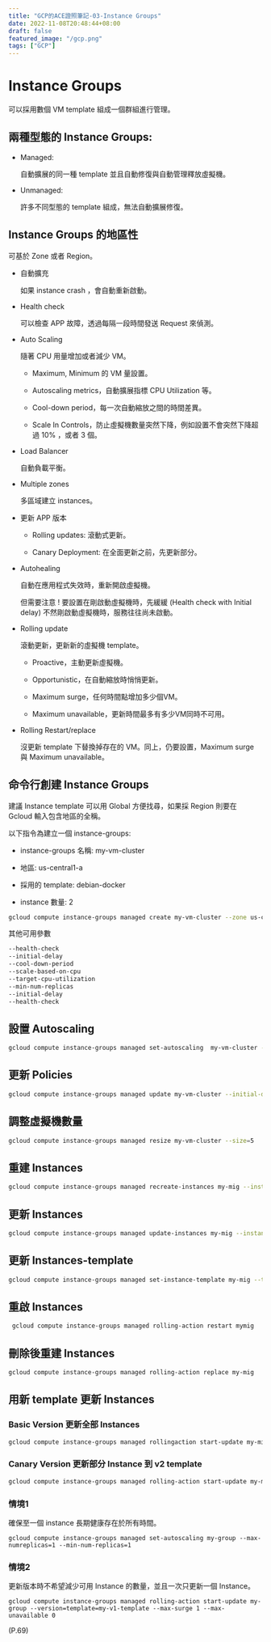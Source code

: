 ```yaml
---
title: "GCP的ACE證照筆記-03-Instance Groups"
date: 2022-11-08T20:48:44+08:00
draft: false
featured_image: "/gcp.png"
tags: ["GCP"]
---
```


# Instance Groups

可以採用數個 VM template 組成一個群組進行管理。

## 兩種型態的 Instance Groups:

* Managed:

    自動擴展的同一種 template 並且自動修復與自動管理釋放虛擬機。

* Unmanaged:

    許多不同型態的 template 組成，無法自動擴展修復。

## Instance Groups 的地區性

可基於 Zone 或者 Region。

* 自動擴充

    如果 instance crash ，會自動重新啟動。

* Health check

    可以檢查 APP 故障，透過每隔一段時間發送 Request 來偵測。

* Auto Scaling

    隨著 CPU 用量增加或者減少 VM。
    
    * Maximum, Minimum 的 VM 量設置。
    
    * Autoscaling metrics，自動擴展指標  CPU Utilization 等。

    * Cool-down period，每一次自動縮放之間的時間差異。

    * Scale In Controls，防止虛擬機數量突然下降，例如設置不會突然下降超過 10% ，或者 3 個。

* Load Balancer

    自動負載平衡。

* Multiple zones

    多區域建立 instances。

* 更新 APP 版本

    * Rolling updates: 滾動式更新。
    
    * Canary Deployment: 在全面更新之前，先更新部分。

* Autohealing

    自動在應用程式失效時，重新開啟虛擬機。

    但需要注意 ! 要設置在剛啟動虛擬機時，先緩緩 (Health check with Initial delay) 不然剛啟動虛擬機時，服務往往尚未啟動。

* Rolling update

    滾動更新，更新新的虛擬機 template。

    * Proactive，主動更新虛擬機。

    * Opportunistic，在自動縮放時悄悄更新。

    * Maximum surge，任何時間點增加多少個VM。

    * Maximum unavailable，更新時間最多有多少VM同時不可用。

* Rolling Restart/replace

    沒更新 template 下替換掉存在的 VM。同上，仍要設置，Maximum surge 與 Maximum unavailable。

 ## 命令行創建 Instance Groups

建議 Instance template 可以用 Global 方便找尋，如果採 Region 則要在 Gcloud 輸入包含地區的全稱。

以下指令為建立一個 instance-groups:

* instance-groups 名稱: my-vm-cluster

* 地區: us-central1-a 

* 採用的 template: debian-docker

* instance 數量: 2

```bash
gcloud compute instance-groups managed create my-vm-cluster --zone us-central1-a --template debian-docker --size 2
```

其他可用參數

```bash
--health-check
--initial-delay
--cool-down-period
--scale-based-on-cpu
--target-cpu-utilization
--min-num-replicas
--initial-delay
--health-check
```

## 設置 Autoscaling

```bash
gcloud compute instance-groups managed set-autoscaling  my-vm-cluster --max-num-replicas=10
```

## 更新 Policies

```bash
gcloud compute instance-groups managed update my-vm-cluster --initial-delay=120
```

## 調整虛擬機數量
```bash
gcloud compute instance-groups managed resize my-vm-cluster --size=5
```

## 重建 Instances

```bash
gcloud compute instance-groups managed recreate-instances my-mig --instances=myinstance-1,my-instance-2
```

## 更新 Instances

```bash
gcloud compute instance-groups managed update-instances my-mig --instances=my-instance3,my-instance-4
```

## 更新 Instances-template

```bash
gcloud compute instance-groups managed set-instance-template my-mig --template=v2-template
```

## 重啟 Instances

```bash
 gcloud compute instance-groups managed rolling-action restart mymig
```

## 刪除後重建 Instances

```bash
gcloud compute instance-groups managed rolling-action replace my-mig
```

## 用新 template 更新 Instances

### Basic Version 更新全部 Instances

```bash
gcloud compute instance-groups managed rollingaction start-update my-mig --version=template=v1-template
```

### Canary Version 更新部分 Instance 到 v2 template

```bash
gcloud compute instance-groups managed rolling-action start-update my-mig --version=template=v1-template --canary-version=template=v2-template,target-size=10%
```

### 情境1

確保至一個 instance 長期健康存在於所有時間。

```
gcloud compute instance-groups managed set-autoscaling my-group --max-numreplicas=1 --min-num-replicas=1
```

### 情境2

更新版本時不希望減少可用 Instance 的數量，並且一次只更新一個 Instance。

```
gcloud compute instance-groups managed rolling-action start-update my-group --version=template=my-v1-template --max-surge 1 --max-unavailable 0
```

(P.69)